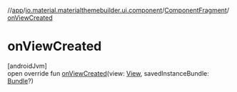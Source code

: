 //[app](../../../index.md)/[io.material.materialthemebuilder.ui.component](../index.md)/[ComponentFragment](index.md)/[onViewCreated](on-view-created.md)

# onViewCreated

[androidJvm]\
open override fun [onViewCreated](on-view-created.md)(view: [View](https://developer.android.com/reference/kotlin/android/view/View.html), savedInstanceBundle: [Bundle](https://developer.android.com/reference/kotlin/android/os/Bundle.html)?)
